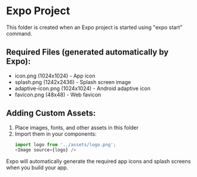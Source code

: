 # Expo Project

This folder is created when an Expo project is started using "expo start" command.

## Required Files (generated automatically by Expo):
- icon.png (1024x1024) - App icon
- splash.png (1242x2436) - Splash screen image  
- adaptive-icon.png (1024x1024) - Android adaptive icon
- favicon.png (48x48) - Web favicon

## Adding Custom Assets:
1. Place images, fonts, and other assets in this folder
2. Import them in your components:
   ```typescript
   import logo from '../assets/logo.png';
   <Image source={logo} />
   ```

Expo will automatically generate the required app icons and splash screens when you build your app.